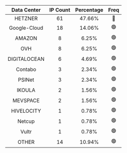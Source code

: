 | Data Center | IP Count | Percentage | Freq |
|:------------:|:--------:|:-----------:|:-----:|
| HETZNER | 61 | 47.66% | 🔴 |
| Google-Cloud | 18 | 14.06% | 🟢 |
| AMAZON | 8 | 6.25% | 🟢 |
| OVH | 8 | 6.25% | 🟢 |
| DIGITALOCEAN | 6 | 4.69% | 🟢 |
| Contabo | 3 | 2.34% | 🟢 |
| PSINet | 3 | 2.34% | 🟢 |
| IKOULA | 2 | 1.56% | 🟢 |
| MEVSPACE | 2 | 1.56% | 🟢 |
| HIVELOCITY | 1 | 0.78% | 🟢 |
| Netcup | 1 | 0.78% | 🟢 |
| Vultr | 1 | 0.78% | 🟢 |
| OTHER | 14 | 10.94% | 🟢 |